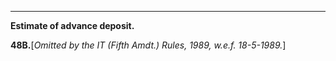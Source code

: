 ****

**Estimate of advance deposit.**

**48B.**[_Omitted by the IT (Fifth Amdt.) Rules, 1989, w.e.f. 18-5-1989._]
